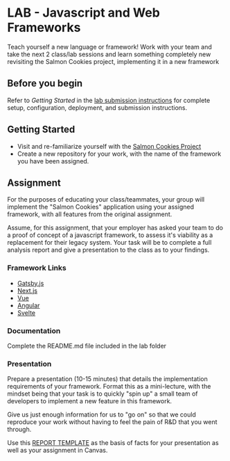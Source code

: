 # LAB - Javascript and Web Frameworks

 Teach yourself a new language or framework! Work with your team and take the next 2 class/lab sessions and learn something completely new revisiting the Salmon Cookies project, implementing it in a new framework

## Before you begin

Refer to *Getting Started*  in the [lab submission instructions](../../../reference/submission-instructions/labs/README.md) for complete setup, configuration, deployment, and submission instructions.

## Getting Started

- Visit and re-familiarize yourself with the [Salmon Cookies Project](https://codefellows.github.io/code-201-guide/curriculum/class-09/lab/)
- Create a new repository for your work, with the name of the framework you have been assigned.

## Assignment

For the purposes of educating your class/teammates, your group will implement the "Salmon Cookies" application using your assigned framework, with all features from the original assignment.

Assume, for this assignment, that your employer has asked your team to do a proof of concept of a javascript framework, to assess it's viability as a replacement for their legacy system. Your task will be to complete a full analysis report and give a presentation to the class as to your findings.

### Framework Links

- [Gatsby.js](https://www.gatsbyjs.com/docs/)
- [Next.js](https://nextjs.org/)
- [Vue](https://vuejs.org/)
- [Angular](https://angular.io/)
- [Svelte](https://svelte.dev/)

### Documentation

Complete the README.md file included in the lab folder

### Presentation

Prepare a presentation (10-15 minutes) that details the implementation requirements of your framework. Format this as a mini-lecture, with the mindset being that your task is to quickly "spin up" a small team of developers to implement a new feature in this framework.

Give us just enough information for us to "go on" so that we could reproduce your work without having to feel the pain of R&D that you went through.

Use this [REPORT TEMPLATE](./REPORT.md) as the basis of facts for your presentation as well as your assignment in Canvas.
